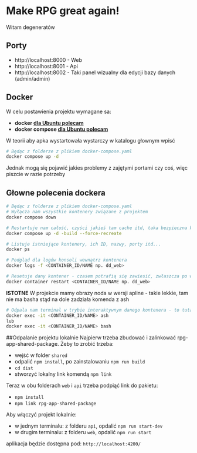 # Make RPG great again!

Witam degeneratów

## Porty

- http://localhost:8000 - Web
- http://localhost:8001 - Api
- http://localhost:8002 - Taki panel wizualny dla edycji bazy danych (admin/admin)

## Docker

W celu postawienia projektu wymagane sa:

- **docker [dla Ubuntu polecam](https://www.digitalocean.com/community/tutorials/how-to-install-and-use-docker-on-ubuntu-20-04)**
- **docker compose [dla Ubuntu polecam](https://www.digitalocean.com/community/tutorials/how-to-install-and-use-docker-compose-on-ubuntu-20-04)**

W teorii aby apka wystartowała wystarczy w katalogu głownym wpisć

```bash
# Będąc z folderze z plikiem docker-compose.yaml
docker compose up -d
```

Jednak mogą się pojawić jakies problemy z zajętymi portami czy coś, więc piszcie w razie potrzeby

## Głowne polecenia dockera

```bash
# Będąc z folderze z plikiem docker-compose.yaml
# Wyłącza nam wszystkie kontenery związane z projektem
docker compose down
```

```bash
# Restartuje nam całość, czyści jakieś tam cache itd, taka bezpieczna komenda do resetu jeżeli dzieją się dziwne rzeczy
docker compose up -d -build --force-recreate
```

```bash
# Listuje istniejące kontenery, ich ID, nazwy, porty itd...
docker ps
```

```bash
# Podgląd dla logów konsoli wewnątrz kontenera
docker logs -f <CONTAINER_ID/NAME np. dd_web>
```

```bash
# Resetuje dany kontener - czasem potrafią się zawiesić, zwłaszcza po włączeniu systemu
docker container restart <CONTAINER_ID/NAME np. dd_web>
```

**ISTOTNE**
W projekcie mamy obrazy noda w wersji apline - takie lekkie, tam nie ma basha stąd na dole zadziała komenda z ash

```bash
# Odpala nam terminal w trybie interaktywnym danego kontenera - to tutaj powinno się dodawać paczki npm install xyz
docker exec -it <CONTAINER_ID/NAME> ash
lub
docker exec -it <CONTAINER_ID/NAME> bash
```

##Odpalanie projektu lokalnie
Najpierw trzeba zbudować i zalinkować rpg-app-shared-package. Żeby to zrobić trzeba:

- wejść w folder `shared`
- odpalić `npm install`, po zainstalowaniu `npm run build`
- `cd dist`
- stworzyć lokalny link komendą `npm link`

Teraz w obu folderach `web` i `api` trzeba podpiąć link do pakietu:

- `npm install`
- `npm link rpg-app-shared-package`

Aby włączyć projekt lokalnie:

- w jednym terminalu: z folderu `api`, opdalić `npm run start-dev`
- w drugim terminalu: z folderu `web`, opdalić `npm run start`

aplikacja będzie dostępna pod: `http://localhost:4200/`
